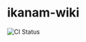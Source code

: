 # ikanam-wiki

![CI Status](https://github.com/MishaAnikutin/ikanam-wiki/actions/workflows/ci.yml/badge.svg)

